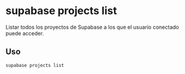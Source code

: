 # supabase projects list

Listar todos los proyectos de Supabase a los que el usuario conectado puede acceder.

## Uso

```
supabase projects list
```